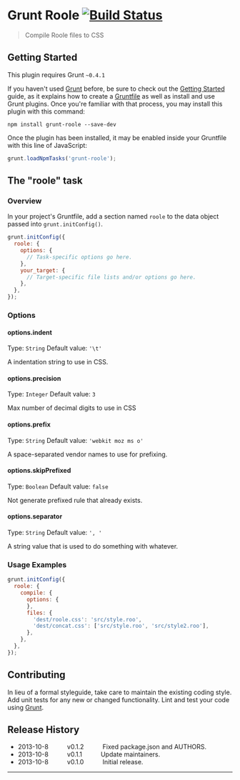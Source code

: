 # Grunt Roole [![Build Status](https://travis-ci.org/chrisenytc/grunt-roole.png?branch=master)](https://travis-ci.org/chrisenytc/grunt-roole)

> Compile Roole files to CSS

## Getting Started
This plugin requires Grunt `~0.4.1`

If you haven't used [Grunt](http://gruntjs.com/) before, be sure to check out the [Getting Started](http://gruntjs.com/getting-started) guide, as it explains how to create a [Gruntfile](http://gruntjs.com/sample-gruntfile) as well as install and use Grunt plugins. Once you're familiar with that process, you may install this plugin with this command:

```shell
npm install grunt-roole --save-dev
```

Once the plugin has been installed, it may be enabled inside your Gruntfile with this line of JavaScript:

```js
grunt.loadNpmTasks('grunt-roole');
```

## The "roole" task

### Overview
In your project's Gruntfile, add a section named `roole` to the data object passed into `grunt.initConfig()`.

```js
grunt.initConfig({
  roole: {
    options: {
      // Task-specific options go here.
    },
    your_target: {
      // Target-specific file lists and/or options go here.
    },
  },
});
```
### Options

#### options.indent
Type: `String`
Default value: `'\t'`

A indentation string to use in CSS.

#### options.precision
Type: `Integer`
Default value: `3`

Max number of decimal digits to use in CSS

#### options.prefix
Type: `String`
Default value: `'webkit moz ms o'`

A space-separated vendor names to use for prefixing.

#### options.skipPrefixed
Type: `Boolean`
Default value: `false`

Not generate prefixed rule that already exists.

#### options.separator
Type: `String`
Default value: `', '`

A string value that is used to do something with whatever.

### Usage Examples

```js
grunt.initConfig({
  roole: {
    compile: {
      options: {
      },
      files: {
        'dest/roole.css': 'src/style.roo',
        'dest/concat.css': ['src/style.roo', 'src/style2.roo'],
      },
    },
  },
});
```

## Contributing
In lieu of a formal styleguide, take care to maintain the existing coding style. Add unit tests for any new or changed functionality. Lint and test your code using [Grunt](http://gruntjs.com/).

## Release History

 * 2013-10-8   v0.1.2   Fixed package.json and AUTHORS.
 * 2013-10-8   v0.1.1   Update maintainers.
 * 2013-10-8   v0.1.0   Initial release.

---